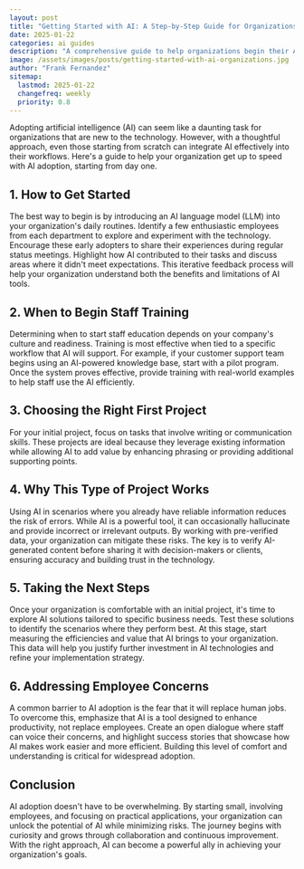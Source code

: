 ```yaml
---
layout: post
title: "Getting Started with AI: A Step-by-Step Guide for Organizations"
date: 2025-01-22
categories: ai guides
description: "A comprehensive guide to help organizations begin their AI journey, from initial steps to successful implementation."
image: /assets/images/posts/getting-started-with-ai-organizations.jpg
author: "Frank Fernandez"
sitemap:
  lastmod: 2025-01-22
  changefreq: weekly
  priority: 0.8
---
```


Adopting artificial intelligence (AI) can seem like a daunting task for organizations that are new to the technology. However, with a thoughtful approach, even those starting from scratch can integrate AI effectively into their workflows. Here's a guide to help your organization get up to speed with AI adoption, starting from day one.

## 1. How to Get Started

The best way to begin is by introducing an AI language model (LLM) into your organization's daily routines. Identify a few enthusiastic employees from each department to explore and experiment with the technology. Encourage these early adopters to share their experiences during regular status meetings. Highlight how AI contributed to their tasks and discuss areas where it didn't meet expectations. This iterative feedback process will help your organization understand both the benefits and limitations of AI tools.

## 2. When to Begin Staff Training

Determining when to start staff education depends on your company's culture and readiness. Training is most effective when tied to a specific workflow that AI will support. For example, if your customer support team begins using an AI-powered knowledge base, start with a pilot program. Once the system proves effective, provide training with real-world examples to help staff use the AI efficiently.

## 3. Choosing the Right First Project

For your initial project, focus on tasks that involve writing or communication skills. These projects are ideal because they leverage existing information while allowing AI to add value by enhancing phrasing or providing additional supporting points.

## 4. Why This Type of Project Works

Using AI in scenarios where you already have reliable information reduces the risk of errors. While AI is a powerful tool, it can occasionally hallucinate and provide incorrect or irrelevant outputs. By working with pre-verified data, your organization can mitigate these risks. The key is to verify AI-generated content before sharing it with decision-makers or clients, ensuring accuracy and building trust in the technology.

## 5. Taking the Next Steps

Once your organization is comfortable with an initial project, it's time to explore AI solutions tailored to specific business needs. Test these solutions to identify the scenarios where they perform best. At this stage, start measuring the efficiencies and value that AI brings to your organization. This data will help you justify further investment in AI technologies and refine your implementation strategy.

## 6. Addressing Employee Concerns

A common barrier to AI adoption is the fear that it will replace human jobs. To overcome this, emphasize that AI is a tool designed to enhance productivity, not replace employees. Create an open dialogue where staff can voice their concerns, and highlight success stories that showcase how AI makes work easier and more efficient. Building this level of comfort and understanding is critical for widespread adoption.

## Conclusion

AI adoption doesn't have to be overwhelming. By starting small, involving employees, and focusing on practical applications, your organization can unlock the potential of AI while minimizing risks. The journey begins with curiosity and grows through collaboration and continuous improvement. With the right approach, AI can become a powerful ally in achieving your organization's goals. 